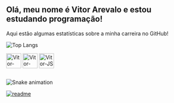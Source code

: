 ## Olá, meu nome é Vitor Arevalo e estou estudando programação!
<p>Aqui estão algumas estatísticas sobre a minha carreira no GitHub!</p>

<!--[![Anurag's GitHub stats](https://github-readme-stats.vercel.app/api?username=vitorarevalo&theme=aura_dark&show_icons=true)](https://github.com/vitorarevalo/github-readme-stats) --> 
![Top Langs](https://github-readme-stats.vercel.app/api/top-langs/?username=vitorarevalo&theme=nightowl&layout=compact) <br> 

<div style= "display: inline-block">
<img align="center" alt="Vitor-HTML" height="40" width="40" src="https://cdn.jsdelivr.net/gh/devicons/devicon@latest/icons/html5/html5-original.svg">
<img align="center"alt="Vitor-CSS" height="40" width="40"src="https://cdn.jsdelivr.net/gh/devicons/devicon@latest/icons/css3/css3-original.svg">
<img align="center" alt="Vitor-JS" height="40" width="40" src="https://cdn.jsdelivr.net/gh/devicons/devicon@latest/icons/javascript/javascript-original.svg" />
</div>

##

![Snake animation](https://github.com/vitorarevalo/vitorarevalo/blob/output/github-contribution-grid-snake.svg)

[![readme](https://github-readme-stats.vercel.app/api/pin/?username=vitorarevalo&repo=vitorarevalo&themes=nightowl)](https://github.com/vitorarevalo/vitorarevalo)
